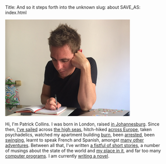 Title: And so it steps forth into the unknown
slug: about
SAVE_AS: index.html

<img src="/images/patrick-writing-small.jpg">

Hi, I'm Patrick Collins.  I was born in London, raised [in Johannesburg](/youth-in-joburg/).  Since then, [I've sailed](/sailing-in-greece/) across [the high seas](/cruising-the-canaries/), hitch-hiked [across Europe](/hitchhiking-across-europe/), taken psychadelics, watched my apartment building [burn](/my-building-is-on-fire/), been [arrested](/being-arrested/), been [swinging](/the-margins-of-barcelona/), learnt to speak French and Spanish, amongst [many other adventures](/meanderings/).  Between all that, I've written [a fistful of short stories](/fiction/), a number of musings about the state of the world and [my place in it](/musings/), and far too many [computer programs](/programming/).  I am currently [writing a novel](http://themeparkearth.org).




